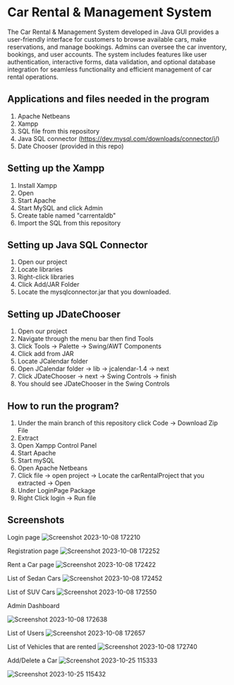 
# Car Rental & Management System

The Car Rental & Management System developed in Java GUI provides a user-friendly interface for customers to browse available cars, make reservations, and manage bookings. Admins can oversee the car inventory, bookings, and user accounts. The system includes features like user authentication, interactive forms, data validation, and optional database integration for seamless functionality and efficient management of car rental operations.

## Applications and files needed in the program
 1. Apache Netbeans
 2. Xampp
 3. SQL file from this repository
 4. Java SQL connector (https://dev.mysql.com/downloads/connector/j/)
 5. Date Chooser (provided in this repo)

## Setting up the Xampp
 1. Install Xampp
 2. Open
 3. Start Apache
 4. Start MySQL and click Admin
 5. Create table named "carrentaldb"
 6. Import the SQL from this repository

## Setting up Java SQL Connector
 1. Open our project
 2. Locate libraries
 3. Right-click libraries
 4. Click Add/JAR Folder
 5. Locate the mysqlconnector.jar that you downloaded.

## Setting up JDateChooser
 1. Open our project
 2. Navigate through the menu bar then find Tools
 3. Click Tools -> Palette -> Swing/AWT Components
 4. Click add from JAR
 5. Locate JCalendar folder
 6. Open JCalendar folder -> lib -> jcalendar-1.4 -> next
 7. Click JDateChooser -> next -> Swing Controls -> finish
 8. You should see JDateChooser in the Swing Controls

## How to run the program?
 1. Under the main branch of this repository click Code -> Download Zip File
 2. Extract
 3. Open Xampp Control Panel
 4. Start Apache
 5. Start mySQL
 6. Open Apache Netbeans
 7. Click file -> open project -> Locate the carRentalProject that you extracted -> Open
 8. Under LoginPage Package
 9. Right Click login -> Run file



## Screenshots

Login page
![Screenshot 2023-10-08 172210](https://github.com/jiedjoshua/CarRental-ManagementSystem/assets/118013854/d399d570-dcdd-4e26-9216-0a036ec0ebe5)

Registration page
![Screenshot 2023-10-08 172252](https://github.com/jiedjoshua/CarRental-ManagementSystem/assets/118013854/66ae97a4-5259-4bfd-8113-2080ed5993d5)

Rent a Car page
![Screenshot 2023-10-08 172422](https://github.com/jiedjoshua/CarRental-ManagementSystem/assets/118013854/62c82dbd-79e1-4dbe-91f8-a57c39eef189)

List of Sedan Cars
![Screenshot 2023-10-08 172452](https://github.com/jiedjoshua/CarRental-ManagementSystem/assets/118013854/9dd03876-c0ce-4ee6-a6b9-44c7b2e147fb)

List of SUV Cars
![Screenshot 2023-10-08 172550](https://github.com/jiedjoshua/CarRental-ManagementSystem/assets/118013854/53d98aa2-af72-4e7e-9718-8d624c83b024)

Admin Dashboard

![Screenshot 2023-10-08 172638](https://github.com/jiedjoshua/CarRental-ManagementSystem/assets/118013854/5b593dd9-29ce-4b2d-8bf0-162ac1aba2bb)

List of Users
![Screenshot 2023-10-08 172657](https://github.com/jiedjoshua/CarRental-ManagementSystem/assets/118013854/255ed99e-5ccb-4021-8500-beffa2560740)

List of Vehicles that are rented
![Screenshot 2023-10-08 172740](https://github.com/jiedjoshua/CarRental-ManagementSystem/assets/118013854/2b703139-0294-4ec4-bc2c-e76de5f14811)

Add/Delete a Car
![Screenshot 2023-10-25 115333](https://github.com/jiedjoshua/CarRental-ManagementSystem/assets/118013854/6ff9049c-d339-43eb-a629-d29b38acf0f9)

![Screenshot 2023-10-25 115432](https://github.com/jiedjoshua/CarRental-ManagementSystem/assets/118013854/5973bc06-2359-46a2-b01c-3ec561b7322c)









